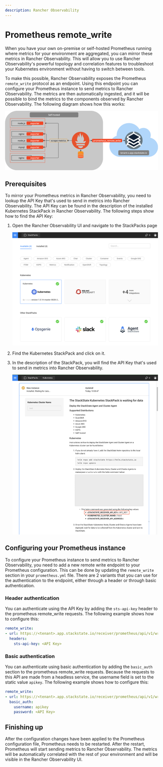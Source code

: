 ```yaml
---
description: Rancher Observability
---
```


# Prometheus remote_write

When you have your own on-premise or self-hosted Prometheus running where metrics for your environment are aggregated, you can mirror these metrics in Rancher Observability. This will allow you to use Rancher Observability's powerful topology and correlation features to troubleshoot your Kubernetes environment without having to switch between tools.

To make this possible, Rancher Observability exposes the Prometheus `remote_write` protocol as an endpoint. Using this endpoint you can configure your Prometheus instance to send metrics to Rancher Observability. The metrics are then automatically ingested, and it will be possible to bind the metrics to the components observed by Rancher Observability. The following diagram shows how this works:

![Prometheus Remote Write](../../.gitbook/assets/k8s/k8s-prometheus-remotewrite.png)

## Prerequisites

To mirror your Prometheus metrics in Rancher Observability, you need to lookup the API Key that's used to send in metrics into Rancher Observability. The API Key can be found in the description of the installed Kubernetes StackPack in Rancher Observability. The following steps show how to find the API Key:

1. Open the Rancher Observability UI and navigate to the StackPacks page

    ![StackPacks](../../.gitbook/assets/k8s/k8s-stackpacks.png)

2. Find the Kubernetes StackPack and click on it.
3. In the description of the StackPack, you will find the API Key that's used to send in metrics into Rancher Observability.

    ![API Key](../../.gitbook/assets/k8s/k8s-stackpacks-apikey.png)

## Configuring your Prometheus instance

To configure your Prometheus instance to send metrics to Rancher Observability, you need to add a new remote write endpoint to your Prometheus configuration. This can be done by updating the `remote_write` section in your `prometheus.yml` file. There are 2 variants that you can use for the authentication to the endpoint, either through a header or through basic authentication.

### Header authentication

You can authenticate using the API Key by adding the `sts-api-key` header to the prometheus remote_write requests. The following example shows how to configure this:

```yaml
remote_write:
- url: https://<tenant>.app.stackstate.io/receiver/prometheus/api/v1/write
  headers:
    sts-api-key: <API Key>
```

### Basic authentication

You can authenticate using basic authentication by adding the `basic_auth` section to the prometheus remote_write requests. Because the requests to this API are made from a headless service, the username field is set to the static value `apikey`. The following example shows how to configure this:

```yaml
remote_write:
- url: https://<tenant>.app.stackstate.io/receiver/prometheus/api/v1/write
  basic_auth:
    username: apikey
    password: <API Key>
```

## Finishing up

After the configuration changes have been applied to the Prometheus configuration file, Prometheus needs to be restarted. After the restart, Prometheus will start sending metrics to Rancher Observability. The metrics will be automatically correlated with the rest of your environment and will be visible in the Rancher Observability UI.
